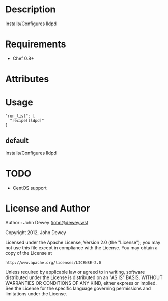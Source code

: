 Description
===========

Installs/Configures lldpd

Requirements
============

* Chef 0.8+

Attributes
==========

Usage
=====

    "run_list": [
      "recipe[lldpd]"
    ]

default
----

Installs/Configures lldpd

TODO
====

* CentOS support

License and Author
==================

Author:: John Dewey (<john@dewey.ws>)

Copyright 2012, John Dewey

Licensed under the Apache License, Version 2.0 (the "License");
you may not use this file except in compliance with the License.
You may obtain a copy of the License at

    http://www.apache.org/licenses/LICENSE-2.0

Unless required by applicable law or agreed to in writing, software
distributed under the License is distributed on an "AS IS" BASIS,
WITHOUT WARRANTIES OR CONDITIONS OF ANY KIND, either express or implied.
See the License for the specific language governing permissions and
limitations under the License.
